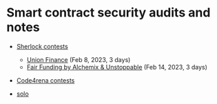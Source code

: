 # Smart contract security audits and notes


 - [Sherlock contests](./Sherlock)
    * [Union Finance](./Sherlock/union_finane.md) (Feb 8, 2023, 3 days)
    * [Fair Funding by Alchemix & Unstoppable](./Sherlock/fair_funding.md) (Feb 14, 2023, 3 days)

 - [Code4rena contests](./Code4rena)

 - [solo](./solo)

